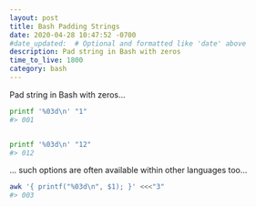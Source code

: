 ```yaml
---
layout: post
title: Bash Padding Strings
date: 2020-04-28 10:47:52 -0700
#date_updated:  # Optional and formatted like 'date' above
description: Pad string in Bash with zeros
time_to_live: 1800
category: bash
---
```




Pad string in Bash with zeros...


```bash
printf '%03d\n' "1"
#> 001


printf '%03d\n' "12"
#> 012
```


... such options are often available within other languages too...


```bash
awk '{ printf("%03d\n", $1); }' <<<"3"
#> 003
```
